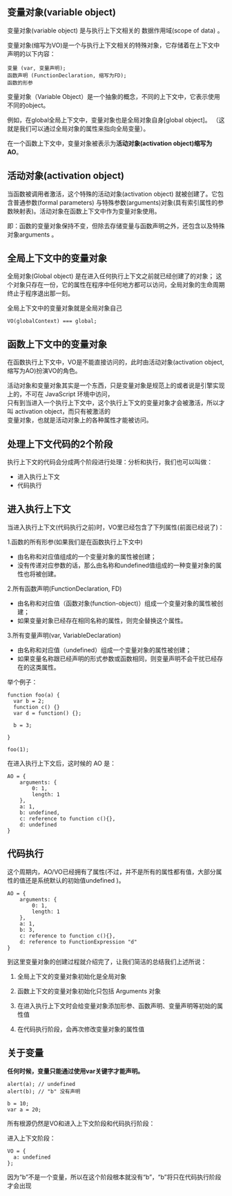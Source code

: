 ## 变量对象(variable object)

变量对象(variable object) 是与执行上下文相关的 数据作用域(scope of data) 。 

变量对象(缩写为VO)是一个与执行上下文相关的特殊对象，它存储着在上下文中声明的以下内容：

    变量 (var, 变量声明);
    函数声明 (FunctionDeclaration, 缩写为FD);
    函数的形参  
    
变量对象（Variable Object）是一个抽象的概念，不同的上下文中，它表示使用不同的object。  

例如，在global全局上下文中，变量对象也是全局对象自身[global object]。
（这就是我们可以通过全局对象的属性来指向全局变量）。  

在一个函数上下文中，变量对象被表示为**活动对象(activation object)**缩写为**AO**。

## 活动对象(activation object)

当函数被调用者激活，这个特殊的活动对象(activation object) 就被创建了。它包含普通参数(formal parameters) 
与特殊参数(arguments)对象(具有索引属性的参数映射表)。活动对象在函数上下文中作为变量对象使用。  

即：函数的变量对象保持不变，但除去存储变量与函数声明之外，还包含以及特殊对象arguments 。

## 全局上下文中的变量对象

全局对象(Global object) 是在进入任何执行上下文之前就已经创建了的对象；
这个对象只存在一份，它的属性在程序中任何地方都可以访问，全局对象的生命周期终止于程序退出那一刻。

全局上下文中的变量对象就是全局对象自己

    VO(globalContext) === global;

## 函数上下文中的变量对象

在函数执行上下文中，VO是不能直接访问的，此时由活动对象(activation object,缩写为AO)扮演VO的角色。

活动对象和变量对象其实是一个东西，只是变量对象是规范上的或者说是引擎实现上的，不可在 JavaScript 环境中访问，  
只有到当进入一个执行上下文中，这个执行上下文的变量对象才会被激活，所以才叫 activation object，而只有被激活的  
变量对象，也就是活动对象上的各种属性才能被访问。

## 处理上下文代码的2个阶段

执行上下文的代码会分成两个阶段进行处理：分析和执行，我们也可以叫做：

+  进入执行上下文
+  代码执行

## 进入执行上下文
当进入执行上下文(代码执行之前)时，VO里已经包含了下列属性(前面已经说了)：

1.函数的所有形参(如果我们是在函数执行上下文中)  

+ 由名称和对应值组成的一个变量对象的属性被创建；  
+ 没有传递对应参数的话，那么由名称和undefined值组成的一种变量对象的属性也将被创建。

2.所有函数声明(FunctionDeclaration, FD)

+ 由名称和对应值（函数对象(function-object)）组成一个变量对象的属性被创建；
+ 如果变量对象已经存在相同名称的属性，则完全替换这个属性。

3.所有变量声明(var, VariableDeclaration)

+ 由名称和对应值（undefined）组成一个变量对象的属性被创建；
+ 如果变量名称跟已经声明的形式参数或函数相同，则变量声明不会干扰已经存在的这类属性。

举个例子：

    function foo(a) {
      var b = 2;
      function c() {}
      var d = function() {};
    
      b = 3;
    
    }

    foo(1);
    
在进入执行上下文后，这时候的 AO 是：

    AO = {
        arguments: {
            0: 1,
            length: 1
        },
        a: 1,
        b: undefined,
        c: reference to function c(){},
        d: undefined
    }

## 代码执行

这个周期内，AO/VO已经拥有了属性(不过，并不是所有的属性都有值，大部分属性的值还是系统默认的初始值undefined )。

    AO = {
        arguments: {
            0: 1,
            length: 1
        },
        a: 1,
        b: 3,
        c: reference to function c(){},
        d: reference to FunctionExpression "d"
    }
    
到这里变量对象的创建过程就介绍完了，让我们简洁的总结我们上述所说：

1. 全局上下文的变量对象初始化是全局对象

2. 函数上下文的变量对象初始化只包括 Arguments 对象

3. 在进入执行上下文时会给变量对象添加形参、函数声明、变量声明等初始的属性值

4. 在代码执行阶段，会再次修改变量对象的属性值

## 关于变量

**任何时候，变量只能通过使用var关键字才能声明。**

    alert(a); // undefined
    alert(b); // "b" 没有声明
     
    b = 10;
    var a = 20;

所有根源仍然是VO和进入上下文阶段和代码执行阶段：

进入上下文阶段：

    VO = {
      a: undefined
    };
因为“b”不是一个变量，所以在这个阶段根本就没有“b”，“b”将只在代码执行阶段才会出现

